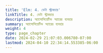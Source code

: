 ```yaml
---
title: 'Elm: 4. ডেটা স্ট্রাকচার'
linkTitle: 4. ডেটা স্ট্রাকচার
description: অ্যাসোসিয়েটিভ অ্যারের ব্যবহার
summary: অ্যাসোসিয়েটিভ অ্যারের ব্যবহার
weight: 4
type: page_chapter
date: 2024-02-29 21:07:03.006780-07:00
lastmod: 2024-04-10 22:34:14.553385-06:00
---
```


